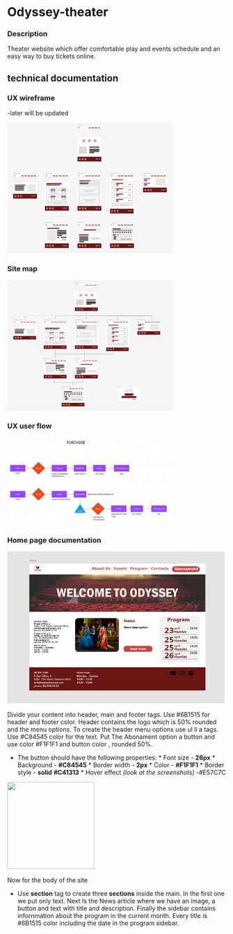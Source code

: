 # Odyssey-theater

### Description
Theater website which offer comfortable play and events schedule and an easy way to buy 
tickets online.
## technical documentation
### UX wireframe
-later will be updated

<img src="images/ux wireframe.png"  width="380" height="300" />

### Site map

<img src="images/site-map.png"  width="380" height="300" />

### UX user flow

<img src="images/user-flow.png"  width="380" height="200" />

### Home page documentation

<img src="images/home.png"  width="500" height="350" />

Divide your content into header, main and footer tags. Use #6B1515 for header and footer color. 
Header contains the logo which is 50% rounded and the menu options. To create  the header menu options use ul li a tags.
Use #C84545 color for the text. Put The Abonament option a button and use color #F1F1F1 and button color , rounded 50%.
* The button should have the following properties:
        * Font size - **26px**
        * Background - **#C84545**
        * Border width - **2px**
        * Color - **#F1F1F1**
        * Border style - **solid** **#C41313**
        * Hover effect *(look at the screenshots)* -#E57C7C

<img src="images/.png"  width="200" height="200" />


Now for the body of the site 

* Use **section** tag to create three **sections** inside the main.
In the first one we put only text. Next Is the News article where we have an image, a button and text with title and description. Finally the sidebar contains infornmation about the program in the current month.
Every title is #6B1515 color including the date in the program sidebar.